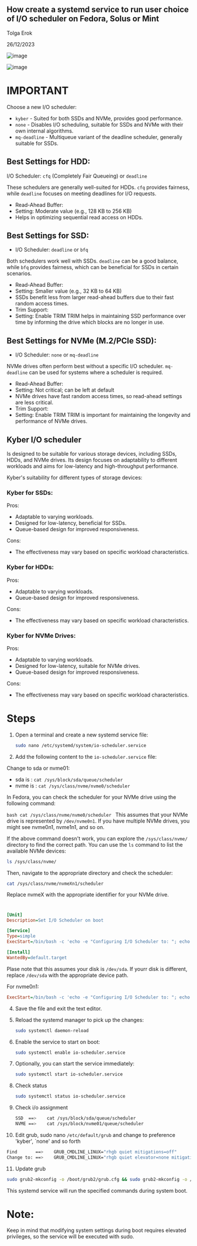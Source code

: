 ## How create a systemd service to run user choice of I/O scheduler on Fedora, Solus or Mint



Tolga Erok

26/12/2023

![image](https://github.com/tolgaerok/tolga-scripts/assets/110285959/7c5c7631-1c4a-4c8b-93ed-5275a8c1e9e6)

![image](https://github.com/tolgaerok/tolga-scripts/assets/110285959/e62aae39-2b2c-4458-8a4a-7d6eddf898a7)

# IMPORTANT
Choose a new I/O scheduler:
- `kyber`         - Suited for both SSDs and NVMe, provides good performance.
- `none`          - Disables I/O scheduling, suitable for SSDs and NVMe with their own internal algorithms.
- `mq-deadline`   - Multiqueue variant of the deadline scheduler, generally suitable for SSDs.

## Best Settings for HDD:
I/O Scheduler: `cfq` (Completely Fair Queueing) or `deadline`

These schedulers are generally well-suited for HDDs. `cfq` provides fairness, while `deadline` focuses on meeting deadlines for I/O requests.

- Read-Ahead Buffer:
- Setting: Moderate value (e.g., 128 KB to 256 KB)
- Helps in optimizing sequential read access on HDDs.

## Best Settings for SSD:
- I/O Scheduler: `deadline` or `bfq`

Both schedulers work well with SSDs. `deadline` can be a good balance, while `bfq` provides fairness, which can be beneficial for SSDs in certain scenarios.

- Read-Ahead Buffer:
- Setting: Smaller value (e.g., 32 KB to 64 KB)
- SSDs benefit less from larger read-ahead buffers due to their fast random access times.
- Trim Support:
- Setting: Enable TRIM
   TRIM helps in maintaining SSD performance over time by informing the drive which blocks are no longer in use.

## Best Settings for NVMe (M.2/PCIe SSD):
- I/O Scheduler: `none` or `mq-deadline`

NVMe drives often perform best without a specific I/O scheduler. `mq-deadline` can be used for systems where a scheduler is required.

- Read-Ahead Buffer:
- Setting: Not critical; can be left at default
- NVMe drives have fast random access times, so read-ahead settings are less critical.
- Trim Support:
- Setting: Enable TRIM
   TRIM is important for maintaining the longevity and performance of NVMe drives.

## Kyber I/O scheduler 
Is designed to be suitable for various storage devices, including SSDs, HDDs, and NVMe drives. Its design focuses on adaptability to different workloads and aims for low-latency and high-throughput performance. 

Kyber's suitability for different types of storage devices:

### Kyber for SSDs:
Pros:

- Adaptable to varying workloads.
- Designed for low-latency, beneficial for SSDs.
- Queue-based design for improved responsiveness.

Cons:

- The effectiveness may vary based on specific workload characteristics.

### Kyber for HDDs:
Pros:

- Adaptable to varying workloads.
- Queue-based design for improved responsiveness.

Cons:

- The effectiveness may vary based on specific workload characteristics.

### Kyber for NVMe Drives:
Pros:

- Adaptable to varying workloads.
- Designed for low-latency, suitable for NVMe drives.
- Queue-based design for improved responsiveness.

Cons:

- The effectiveness may vary based on specific workload characteristics.

# Steps

1. Open a terminal and create a new systemd service file:

   ```bash
   sudo nano /etc/systemd/system/io-scheduler.service
   ```

2. Add the following content to the `io-scheduler.service` file:

Change to sda or nvme01:
  
- sda is    :  `cat /sys/block/sda/queue/scheduler`
- nvme is   :  `cat /sys/class/nvme/nvme0/scheduler`

In Fedora, you can check the scheduler for your NVMe drive using the following command:

``bash
cat /sys/class/nvme/nvme0/scheduler
``
This assumes that your NVMe drive is represented by `/dev/nvme0n1`. If you have multiple NVMe drives, you might see nvme0n1, nvme1n1, and so on.

If the above command doesn't work, you can explore the `/sys/class/nvme/` directory to find the correct path. You can use the `ls` command to list the available NVMe devices:

```bash
ls /sys/class/nvme/
```

Then, navigate to the appropriate directory and check the scheduler:

```bash
cat /sys/class/nvme/nvmeXn1/scheduler
```

Replace nvmeX with the appropriate identifier for your NVMe drive.

# 
   ```ini
   [Unit]
   Description=Set I/O Scheduler on boot

   [Service]
   Type=simple
   ExecStart=/bin/bash -c 'echo -e "Configuring I/O Scheduler to: "; echo "kyber" | sudo tee /sys/block/sda/queue/scheduler; printf "I/O Scheduler has been set to ==>  "; cat /sys/block/sda/queue/scheduler; echo ""'

   [Install]
   WantedBy=default.target
   ```

   Plase note that this assumes your disk is `/dev/sda`. If yourr disk is different, replace `/dev/sda` with the appropriate device path.

   For nvme0n1:
   ```ini
   ExecStart=/bin/bash -c 'echo -e "Configuring I/O Scheduler to: "; echo "kyber" | sudo tee /sys/class/nvme/nvme0n1/scheduler; printf "I/O Scheduler has been set to ==>  "; cat /sys/class/nvme/nvme0n1/scheduler; echo ""'
   ```

4. Save the file and exit the text editor.

5. Reload the systemd manager to pick up the changes:

   ```bash
   sudo systemctl daemon-reload
   ```

6. Enable the service to start on boot:

   ```bash
   sudo systemctl enable io-scheduler.service
   ```

7. Optionally, you can start the service immediately:

   ```bash
   sudo systemctl start io-scheduler.service
   ```

8. Check status
   
   ```bash
   sudo systemctl status io-scheduler.service
   ```

9. Check i/o assignment 
   
   ```bash
   SSD  ==>    cat /sys/block/sda/queue/scheduler
   NVME ==>    cat /sys/block/nvme01/queue/scheduler
   ```

10. Edit grub, sudo nano `/etc/default/grub` and change to preference 'kyber', `none' and so forth 
  
   ```bash
   Find       ==>    GRUB_CMDLINE_LINUX="rhgb quiet mitigations=off"
   Change to: ==>    GRUB_CMDLINE_LINUX="rhgb quiet elevator=none mitigations=off"
   ```

11. Update grub 
  
   ```bash
   sudo grub2-mkconfig -o /boot/grub2/grub.cfg && sudo grub2-mkconfig -o /boot/efi/EFI/fedora/grub.cfg
   ```

This systemd service will run the specified commands during system boot.

# Note:

Keep in mind that modifying system settings during boot requires elevated privileges, so the service will be executed with sudo.







